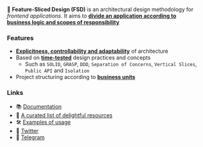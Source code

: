 🍰 **Feature-Sliced Design (FSD)** is an architectural design methodology for *frontend applications*. It aims to [**divide an application according to business logic and scopes of responsibility**](https://feature-sliced.design/docs/concepts/app-splitting)

### Features

- [**Explicitness, controllability and adaptability**](https://feature-sliced.design/docs/concepts/architecture) of architecture
- Based on [**time-tested**](https://feature-sliced.design/docs/get-started/motivation) design practices and concepts
    - Such as `SOLID`, `GRASP`, `DDD`, `Separation of Concerns`, `Vertical Slices`, `Public API` and `Isolation`
- Project structuring according to [**business units**](https://feature-sliced.design/docs/concepts/needs-driven)


### Links
- 📚 [Documentation](https://feature-sliced.design)
- 🚀 [A curated list of delightful resources](https://github.com/feature-sliced/awesome)
- 🛠 [Examples of usage](https://github.com/feature-sliced/examples)
- 📣 [Twitter](https://twitter.com/feature_sliced)
- 📣 [Telegram](https://t.me/feature_sliced)

